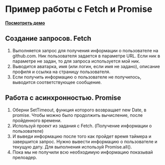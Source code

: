 # Пример работы с Fetch и Promise
__[Посмотреть демо](https://agatta17.github.io/fetch-promise/?username=agatta17)__

## Создание запросов. Fetch
1. Выполняется запрос для получения информации о пользователе на github.com. Ник пользователя задается в параметре URL. Если ник в параметре не задан, то для запроса используется мой ник.
2. Выводится аватарка, имя (или логин, если имя не задано), описание профиля и ссылка на страницу пользователя.
3. Если получить информацию о пользователе не получилось, выводится соответствующее сообщение.

## Работа с асинхронностью. Promise
1. Оберни SetTimeout, функция которого возвращает new Date, в promise. Чтобы можно было продолжить вычисление, после пройденного времени.
2. Используй проект из задания с Fetch. (Получение информации о пользователе) 
3. И выведи информацию после того как пройдет время таймера и завершится запрос. Нужно вывести информацию о пользователе и текущую дату. Для выполнения используй Promise.all().
4. Пока мы не получили всю необходимую информацию показывай прелоадер.
